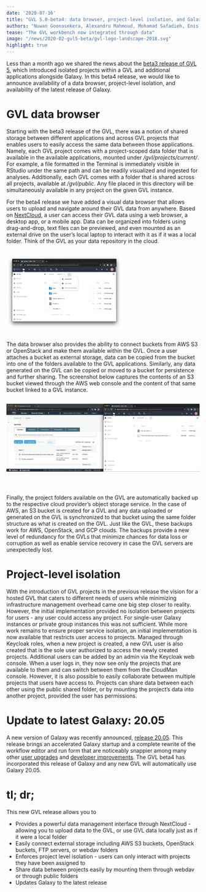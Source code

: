 ```yaml
---
date: '2020-07-16'
title: "GVL 5.0-beta4: data browser, project-level isolation, and Galaxy 20.05"
authors: "Nuwan Goonasekera, Alexandru Mahmoud, Mohamad Safadieh, Enis Afgan"
tease: "The GVL workbench now integrated through data"
image: "/news/2020-02-gvl5-beta/gvl-logo-landscape-2018.svg"
highlight: true
---
```


Less than a month ago we shared the news about the [beta3 release of GVL
5](https://galaxyproject.org/blog/2020-06-gvl5-beta3/), which introduced
isolated projects within a GVL and additional applications alongside Galaxy. In
this beta4 release, we would like to announce availability of a data browser,
project-level isolation, and availability of the latest release of Galaxy.

# GVL data browser

Starting with the beta3 release of the GVL, there was a notion of shared
storage between different applications and across GVL projects that enables
users to easily access the same data between those applications. Namely, each
GVL project comes with a project-scoped data folder that is available in the
available applications, mounted under _/gvl/projects/current/_. For example, a
file formatted in the Terminal is immediately visible in RStudio under the same
path and can be readily visualized and ingested for analyses. Additionally,
each GVL comes with a folder that is shared across all projects, available at
_/gvl/public_. Any file placed in this directory will be simultaneously
available in any project on the given GVL instance.

For the beta4 release we have added a visual data browser that allows users to
upload and navigate around their GVL data from anywhere. Based on
[NextCloud](https://nextcloud.com/), a user can access their GVL data using a
web browser, a desktop app, or a mobile app. Data can be organized into folders
using drag-and-drop, text files can be previewed, and even mounted as an
external drive on the user’s local laptop to interact with it as if it was a
local folder. Think of the GVL as your data repository in the cloud.

<div class="center">
<div style="width: 60%; display: inline-block">

[![](./gvl-data-browser.png)](/news/2020-07-gvl5-beta4/gvl-data-browser.png)

</div>
</div>

The data browser also provides the ability to connect buckets from AWS S3 or
OpenStack and make them available within the GVL. Once a user attaches a bucket
as external storage, data can be copied from the bucket into one of the folders
available to the GVL applications. Similarly, any data generated on the GVL can
be copied or moved to a bucket for persistence and further sharing. The
screenshot below captures the contents of an S3 bucket viewed through the AWS
web console and the content of that same bucket linked to a GVL instance.

<div class="center">
<div style="display: inline-block; padding-bottom: 2em">

[![](./gvl-s3-mount.png)](/news/2020-07-gvl5-beta4/gvl-s3-mount.png)

</div>
</div>

Finally, the project folders available on the GVL are automatically backed up
to the respective cloud provider’s object storage service. In the case of AWS,
an S3 bucket is created for a GVL and any data uploaded or generated on the GVL
is synchronized to that bucket using the same folder structure as what is
created on the GVL. Just like the GVL, these backups work for AWS, OpenStack,
and GCP clouds. The backups provide a new level of redundancy for the GVLs that
minimize chances for data loss or corruption as well as enable service recovery
in case the GVL servers are unexpectedly lost.

# Project-level isolation

With the introduction of GVL projects in the previous release the vision for a
hosted GVL that caters to different needs of users while minimizing
infrastructure management overhead came one big step closer to reality.
However, the initial implementation provided no isolation between projects for
users - any user could access any project. For single-user Galaxy instances or
private group instances this was not sufficient. While more work remains to
ensure proper service isolation, an initial implementation is now available
that restricts user access to projects. Managed through Keycloak roles, when a
new project is created, a new GVL user is also created that is the sole user
authorized to access the newly created projects. Additional users can be added
by an admin via the Keycloak web console. When a user logs in, they now see
only the projects that are available to them and can switch between them from
the CloudMan console. However, it is also possible to easily collaborate
between multiple projects that users have access to. Projects can share data
between each other using the public shared folder, or by mounting the project’s
data into another project, provided the user has permissions.

# Update to latest Galaxy: 20.05

A new version of Galaxy was recently announced, [release
20.05](https://galaxyproject.org/news/2020-06-galaxy-release-20-05/). This
release brings an accelerated Galaxy startup and a complete rewrite of the
workflow editor and run form that are noticeably snappier among many other
[user
upgrades](https://docs.galaxyproject.org/en/master/releases/20.05_announce_user.html)
and [developer
improvements](https://docs.galaxyproject.org/en/master/releases/20.05_announce.html).
The GVL beta4 has incorporated this release of Galaxy and any new GVL will
automatically use Galaxy 20.05.

# tl; dr;

This new GVL release allows you to

* Provides a powerful data management interface through NextCloud - allowing
  you to upload data to the GVL, or use GVL data locally just as if it were a
  local folder
* Easily connect external storage including AWS S3 buckets, OpenStack buckets,
  FTP servers, or webdav folders
* Enforces project level isolation - users can only interact with projects they
  have been assigned to
* Share data between projects easily by mounting them through webdav or through
  public folders
* Updates Galaxy to the latest release
